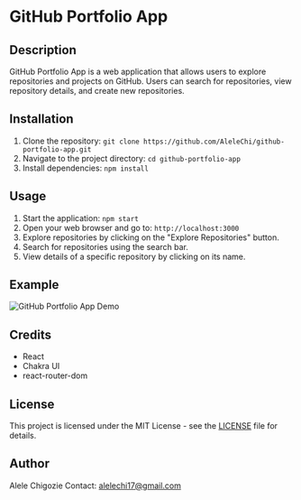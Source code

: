 # GitHub Portfolio App

## Description
GitHub Portfolio App is a web application that allows users to explore repositories and projects on GitHub. Users can search for repositories, view repository details, and create new repositories.

## Installation
1. Clone the repository: `git clone https://github.com/AleleChi/github-portfolio-app.git`
2. Navigate to the project directory: `cd github-portfolio-app`
3. Install dependencies: `npm install`

## Usage
1. Start the application: `npm start`
2. Open your web browser and go to: `http://localhost:3000`
3. Explore repositories by clicking on the "Explore Repositories" button.
4. Search for repositories using the search bar.
5. View details of a specific repository by clicking on its name.

## Example
![GitHub Portfolio App Demo](demo.gif)

## Credits
- React
- Chakra UI
- react-router-dom

## License
This project is licensed under the MIT License - see the [LICENSE](LICENSE) file for details.

## Author
Alele Chigozie
Contact: alelechi17@gmail.com
